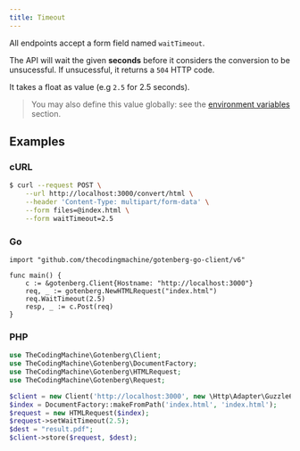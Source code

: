 ```yaml
---
title: Timeout
---
```


All endpoints accept a form field named `waitTimeout`.

The API will wait the given **seconds** before it considers the conversion to be unsucessful.
If unsucessful, it returns a `504` HTTP code.

It takes a float as value (e.g `2.5` for 2.5 seconds).

> You may also define this value globally: see the [environment variables](#environment_variables.default_wait_timeout) section.

## Examples

### cURL

```bash
$ curl --request POST \
    --url http://localhost:3000/convert/html \
    --header 'Content-Type: multipart/form-data' \
    --form files=@index.html \
    --form waitTimeout=2.5
```

### Go

```golang
import "github.com/thecodingmachine/gotenberg-go-client/v6"

func main() {
    c := &gotenberg.Client{Hostname: "http://localhost:3000"}
    req, _ := gotenberg.NewHTMLRequest("index.html")
    req.WaitTimeout(2.5)
    resp, _ := c.Post(req)
}
```

### PHP

```php
use TheCodingMachine\Gotenberg\Client;
use TheCodingMachine\Gotenberg\DocumentFactory;
use TheCodingMachine\Gotenberg\HTMLRequest;
use TheCodingMachine\Gotenberg\Request;

$client = new Client('http://localhost:3000', new \Http\Adapter\Guzzle6\Client());
$index = DocumentFactory::makeFromPath('index.html', 'index.html');
$request = new HTMLRequest($index);
$request->setWaitTimeout(2.5);
$dest = "result.pdf";
$client->store($request, $dest);
```
